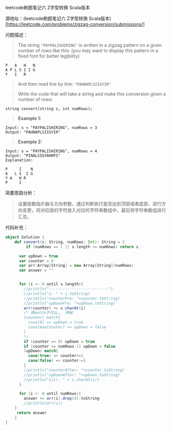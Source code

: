 leetcode刷题笔记六 Z字型转换 Scala版本

源地址：(leetcode刷题笔记六 Z字型转换 Scala版本)[https://leetcode.com/problems/zigzag-conversion/submissions/]

问题描述：

>The string `"PAYPALISHIRING"` is written in a zigzag pattern on a given number of rows like this: (you may want to display this pattern in a fixed font for better legibility)

```
P   A   H   N
A P L S I I G
Y   I   R
```

> And then read line by line: `"PAHNAPLSIIGYIR"`

> Write the code that will take a string and make this conversion given a number of rows:

```
string convert(string s, int numRows);
```

> **Example 1:**

```
Input: s = "PAYPALISHIRING", numRows = 3
Output: "PAHNAPLSIIGYIR"
```

> **Example 2:**

```
Input: s = "PAYPALISHIRING", numRows = 4
Output: "PINALSIGYAHRPI"
Explanation:

P     I    N
A   L S  I G
Y A   H R
P     I
```

简要思路分析：

> 设置层数指示器与方向参数，通过判断执行是否达到顶部或者底部，进行方向变更，将对应层的字符放入对应的字符串数组中，最后将字符串数组进行汇总。

代码补充：

```scala
object Solution {
    def convert(s: String, numRows: Int): String = {
         if (numRows == 1 || s.length <= numRows) return s

      var upDown = true
      var counter = 0
      var arr:Array[String] = new Array[String](numRows)
      var answer = ""


      for (i <- 0 until s.length){
        //println("--------------------------")
        //println("i: " + i.toString)
        //println("counterPre: "+counter.toString)
        //println("upDownPre: "+upDown.toString)
        arr(counter) += s.charAt(i)
        /* 用match不可以。。 神秘
        (counter) match{
          case(0) => upDown = true
          case(maxCounter) => upDown = false
        }
        */
        if (counter == 0) upDown = true
        if (counter == numRows-1) upDown = false
        (upDown) match{
          case(true) => counter+=1
          case(false) => counter-=1
        }
        //println("counterAfter: "+counter.toString)
        //println("upDownAfter: "+upDown.toString)
        //println("s(i): " + s.charAt(i))
      }

      for (i <- 0 until numRows){
        answer += arr(i).drop(4).toString
        //println(arr(i))
    }
     return answer
    }
}
```

